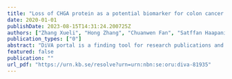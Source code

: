 ```yaml
---
title: "Loss of CHGA protein as a potential biomarker for colon cancer diagnosis : a study on biomarker discovery by machine learning and confirmation by immunohistochemistry in colorectal cancer tissue microarrays"
date: 2020-01-01
publishDate: 2023-08-15T14:31:24.200725Z
authors: ["Zhang Xueli", "Hong Zhang", "Chuanwen Fan", "Satffan Haapaniemi", "Bairong Shen", "Xiao-Feng Sun"]
publication_types: ["0"]
abstract: "DiVA portal is a finding tool for research publications and student theses written at the following 50 universities and research institutions."
featured: false
publication: ""
url_pdf: "https://urn.kb.se/resolve?urn=urn:nbn:se:oru:diva-81935"
---
```


